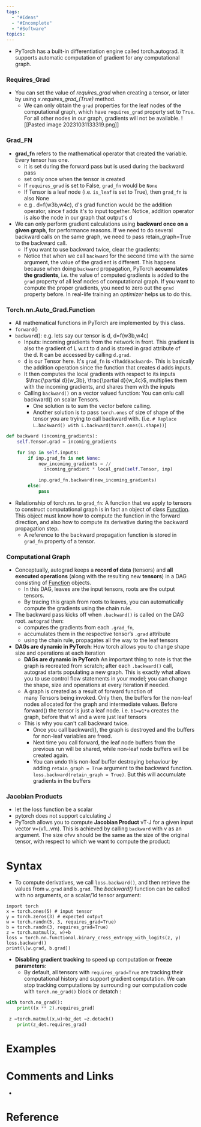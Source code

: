 ```yaml
---
tags:
  - "#Ideas"
  - "#Incomplete"
  - "#Software"
topics:
---
```

- PyTorch has a built-in differentiation engine called torch.autograd. It supports automatic computation of gradient for any computational graph.
### Requires_Grad
- You can set the value of *requires_grad* when creating a tensor, or later by using *x.requires_grad_(True)* method.
	- We can only obtain the `grad` properties for the leaf nodes of the computational graph, which have `requires_grad` property set to `True`. For all other nodes in our graph, gradients will not be available.
    ![[Pasted image 20231031133319.png]]

### Grad_FN
- **grad_fn** refers to the mathematical operator that created the variable. Every tensor has one.
	- it is set during the forward pass but is used during the backward pass
	- set only once when the tensor is created
	- If `requires_grad` is set to False, `grad_fn` would be `None`
	- If Tensor is a leaf node (i.e. `is_leaf` is set to True), then `grad_fn` is also None
	- e.g . d=f(w3b,w4c), d's grad function would be the addition operator, since f adds it's to input together. Notice, addition operator is also the node in our graph that output's d
- We can only perform gradient calculations using **backward once on a given graph**, for performance reasons. If we need to do several backward calls on the same graph, we need to pass retain_graph=True to the backward call.
	- If you want to use backward twice, clear the gradients:
	- Notice that when we call `backward` for the second time with the same argument, the value of the gradient is different. This happens because when doing `backward` propagation, PyTorch **accumulates the gradients**, i.e. the value of computed gradients is added to the `grad` property of all leaf nodes of computational graph. If you want to compute the proper gradients, you need to zero out the `grad` property before. In real-life training an _optimizer_ helps us to do this.
### Torch.nn.Auto_Grad.Function

- All mathematical functions in PyTorch are implemented by this class.
- `forward`() 
- `backward`(): e.g. lets say our tensor is d, d=f(w3b,w4c)
	- Inputs: incoming gradients from the network in front. This gradient is also the gradient of L w.r.t to d and is stored in grad attribute of the d. It can be accessed by calling `d.grad`.
	- d is our Tensor here. It's `grad_fn` is `<ThAddBackward>`. This is basically the addition operation since the function that creates d adds inputs.
	- It then computes the local gradients with respect to its inputs  $\frac{\partial d}{w_3b}, \frac{\partial d}{w_4c}$, multiplies them with the incoming gradients, and shares them with the inputs
	- Calling `backward()` on a vector valued function: You can onlu call backward() on scalar Tensors. 
		- One solution is to sum the vector before calling. 
		- Another solution is to pass `torch.ones` of size of shape of the tensor you are trying to call backward with. (i.e. `# Replace L.backward() with L.backward(torch.ones(L.shape))`)
```python
def backward (incoming_gradients):
	self.Tensor.grad = incoming_gradients

	for inp in self.inputs:
		if inp.grad_fn is not None:
			new_incoming_gradients = //
			  incoming_gradient * local_grad(self.Tensor, inp)

			inp.grad_fn.backward(new_incoming_gradients)
		else:
			pass
```

 - Relationship of torch.nn. to `grad_fn`: A function that we apply to tensors to construct computational graph is in fact an object of class [Function](https://pytorch.org/docs/stable/autograd.html#torch.autograd.Function). This object must know how to compute the function in the forward direction, and also how to compute its derivative during the backward propagation step.
    - A reference to the backward propagation function is stored in `grad_fn` property of a tensor.

### Computational Graph
- Conceptually, autograd keeps a **record of data** (tensors) and **all executed operations** (along with the resulting new **tensors**) in a DAG consisting of [Function](https://pytorch.org/docs/stable/autograd.html#torch.autograd.Function) objects.
    - In this DAG, leaves are the input tensors, roots are the output tensors.
    - By tracing this graph from roots to leaves, you can automatically compute the gradients using the chain rule.
- The backward pass kicks off when `.backward()` is called on the DAG root. `autograd` then:
    - computes the gradients from each `.grad_fn`,
    - accumulates them in the respective tensor’s `.grad` attribute
    - using the chain rule, propagates all the way to the leaf tensors
- **DAGs are dynamic in PyTorch**: How torch allows you to change shape size and operations at each iteration
    - **DAGs are dynamic in PyTorch** An important thing to note is that the graph is recreated from scratch; after each `.backward()` call, autograd starts populating a new graph. This is exactly what allows you to use control flow statements in your model; you can change the shape, size and operations at every iteration if needed.
    - A graph is created as a result of forward function of many Tensors being invoked. Only then, the buffers for the non-leaf nodes allocated for the graph and intermediate values. Before forward() the tensor is just a leaf node.
      i.e. `b1=w1*a` creates the graph, before that w1 and a were just leaf tensors
    - This is why you can't call backward twice. 
	    - Once you call backward(), the graph is destroyed and the buffers for non-leaf variables are freed.
	    - Next time you call forward, the leaf node buffers from the previous run will be shared, while non-leaf node buffers will be created again.
	    - You can undo this non-leaf buffer destroying behaviour by adding `retain_graph = True` argument to the backward function. `loss.backward(retain_graph = True)`. But this will accumulate gradients in the buffers

### Jacobian Products
- let the loss function be a scalar
- pytorch does not support calculating J
- PyTorch allows you to compute **Jacobian Product** vT⋅J for a given input vector v=(v1…vm). This is achieved by calling `backward` with v as an argument. The size ofvv should be the same as the size of the original tensor, with respect to which we want to compute the product:
# Syntax

- To compute derivatives, we call `loss.backward()`, and then retrieve the values from `w.grad` and `b.grad`. The *backward()* function can be called with no arguments, or a scalar/1d tensor argument:
```
import torch
x = torch.ones(5) # input tensor 
y = torch.zeros(3) # expected output 
w = torch.randn(5, 3, requires_grad=True) 
b = torch.randn(3, requires_grad=True) 
z = torch.matmul(x, w)+b 
loss = torch.nn.functional.binary_cross_entropy_with_logits(z, y)
loss.backward() 
print(\[w.grad, b.grad])
```
    

- **Disabling gradient tracking** to speed up computation or **freeze parameters**:
    - By default, all tensors with `requires_grad=True` are tracking their computational history and support gradient computation. We can stop tracking computations by surrounding our computation code with `torch.no_grad()` block or detatch :
```python
with torch.no_grad():
    print((x ** 2).requires_grad)

 z =torch.matmul(x,w)+bz_det =z.detach()
    print(z_det.requires_grad)
```
  
# Examples

# Comments and Links
- 
# Reference